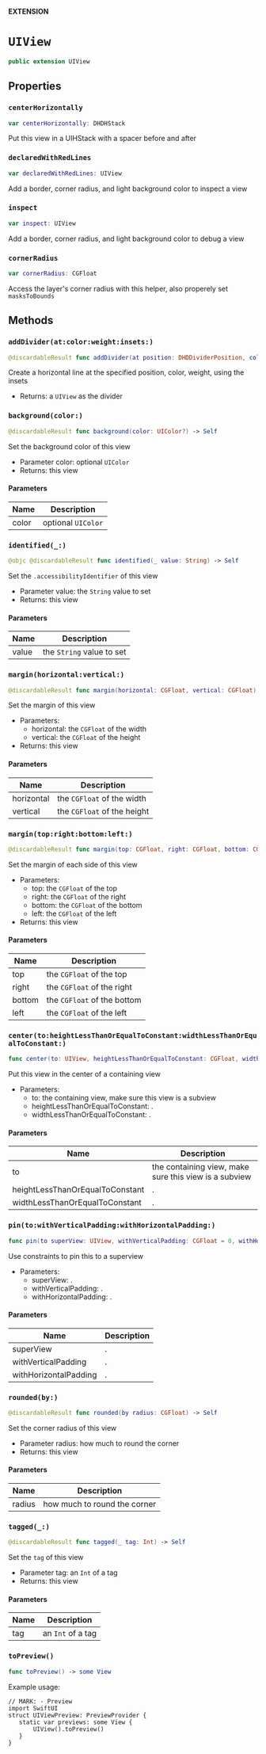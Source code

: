 **EXTENSION**

# `UIView`
```swift
public extension UIView
```

## Properties
### `centerHorizontally`

```swift
var centerHorizontally: DHDHStack
```

Put this view in a UIHStack with a spacer before and after

### `declaredWithRedLines`

```swift
var declaredWithRedLines: UIView
```

Add a border, corner radius, and light background color to inspect a view

### `inspect`

```swift
var inspect: UIView
```

Add a border, corner radius, and light background color to debug a view

### `cornerRadius`

```swift
var cornerRadius: CGFloat
```

Access the layer's corner radius with this helper, also properely set `masksToBounds`

## Methods
### `addDivider(at:color:weight:insets:)`

```swift
@discardableResult func addDivider(at position: DHDDividerPosition, color: UIColor, weight: CGFloat = 1.0 / UIScreen.main.scale, insets: UIEdgeInsets = .zero) -> UIView
```

Create a horizontal line at the specified position, color, weight, using the insets
- Returns: a `UIView` as the divider

### `background(color:)`

```swift
@discardableResult func background(color: UIColor?) -> Self
```

Set the background color of this view
- Parameter color: optional `UIColor`
- Returns: this view

#### Parameters

| Name | Description |
| ---- | ----------- |
| color | optional `UIColor` |

### `identified(_:)`

```swift
@objc @discardableResult func identified(_ value: String) -> Self
```

Set the `.accessibilityIdentifier` of this view
- Parameter value: the `String` value to set
- Returns: this view

#### Parameters

| Name | Description |
| ---- | ----------- |
| value | the `String` value to set |

### `margin(horizontal:vertical:)`

```swift
@discardableResult func margin(horizontal: CGFloat, vertical: CGFloat) -> Self
```

Set the margin of this view
- Parameters:
  - horizontal: the `CGFloat` of the width
  - vertical: the `CGFloat` of the height
- Returns: this view

#### Parameters

| Name | Description |
| ---- | ----------- |
| horizontal | the `CGFloat` of the width |
| vertical | the `CGFloat` of the height |

### `margin(top:right:bottom:left:)`

```swift
@discardableResult func margin(top: CGFloat, right: CGFloat, bottom: CGFloat, left: CGFloat) -> Self
```

Set the margin of each side of this view
- Parameters:
  - top: the `CGFloat` of the top
  - right: the `CGFloat` of the right
  - bottom: the `CGFloat` of the bottom
  - left: the `CGFloat` of the left
- Returns: this view

#### Parameters

| Name | Description |
| ---- | ----------- |
| top | the `CGFloat` of the top |
| right | the `CGFloat` of the right |
| bottom | the `CGFloat` of the bottom |
| left | the `CGFloat` of the left |

### `center(to:heightLessThanOrEqualToConstant:widthLessThanOrEqualToConstant:)`

```swift
func center(to: UIView, heightLessThanOrEqualToConstant: CGFloat, widthLessThanOrEqualToConstant: CGFloat)
```

Put this view in the center of a containing view
- Parameters:
  - to: the containing view, make sure this view is a subview
  - heightLessThanOrEqualToConstant: .
  - widthLessThanOrEqualToConstant: .

#### Parameters

| Name | Description |
| ---- | ----------- |
| to | the containing view, make sure this view is a subview |
| heightLessThanOrEqualToConstant | . |
| widthLessThanOrEqualToConstant | . |

### `pin(to:withVerticalPadding:withHorizontalPadding:)`

```swift
func pin(to superView: UIView, withVerticalPadding: CGFloat = 0, withHorizontalPadding: CGFloat = 0)
```

Use constraints to pin this to a superview
- Parameters:
  - superView: .
  - withVerticalPadding: .
  - withHorizontalPadding: .

#### Parameters

| Name | Description |
| ---- | ----------- |
| superView | . |
| withVerticalPadding | . |
| withHorizontalPadding | . |

### `rounded(by:)`

```swift
@discardableResult func rounded(by radius: CGFloat) -> Self
```

Set the corner radius of this view
- Parameter radius: how much to round the corner
- Returns: this view

#### Parameters

| Name | Description |
| ---- | ----------- |
| radius | how much to round the corner |

### `tagged(_:)`

```swift
@discardableResult func tagged(_ tag: Int) -> Self
```

Set the `tag` of this view
- Parameter tag: an `Int` of a tag
- Returns: this view

#### Parameters

| Name | Description |
| ---- | ----------- |
| tag | an `Int` of a tag |

### `toPreview()`

```swift
func toPreview() -> some View
```

Example usage:
```
// MARK: - Preview
import SwiftUI
struct UIViewPreview: PreviewProvider {
   static var previews: some View {
       UIView().toPreview()
   }
}
```
